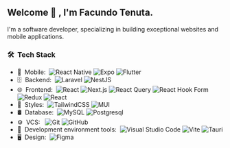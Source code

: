 
<h2> Welcome 👋 , I'm Facundo Tenuta.</h2>

I'm a software developer, specializing in building exceptional websites and mobile applications.

<h3> 🛠 &nbsp;Tech Stack</h3>

- 📱 &nbsp;Mobile:&nbsp;
  ![React Native](https://img.shields.io/badge/-React%20Native-0A1A2F?style=flat&logo=React&logoColor=%2361DAFB)
  ![Expo](https://img.shields.io/badge/expo-1C1E24?style=flat&logo=expo&logoColor=#D04A37)
  ![Flutter](https://img.shields.io/badge/Flutter-%2302569B.svg?style=flat&logo=Flutter&logoColor=white)
- 🗄 &nbsp;Backend:&nbsp;
  ![Laravel](https://img.shields.io/badge/laravel-%23FF2D20.svg?style=flat&logo=laravel&logoColor=white)
  ![NestJS](https://img.shields.io/badge/nestjs-%23E0234E.svg?style=flat&logo=nestjs&logoColor=white)
- 🌐 &nbsp;Frontend:&nbsp;
  ![React](https://img.shields.io/badge/-React-0A1A2F?style=flat&logo=react&logoColor=%2361DAFB)
  ![Next.js](https://img.shields.io/badge/-Next.js-0A1A2F?style=flat&logo=next.js&logoColor=white)
  ![React Query](https://img.shields.io/badge/-React%20Query-FF4154?style=flat&logo=react%20query&logoColor=white)
  ![React Hook Form](https://img.shields.io/badge/React%20Hook%20Form-%23EC5990.svg?style=flat&logo=reacthookform&logoColor=white)
  ![Redux](https://img.shields.io/badge/redux-%23593d88.svg?style=flat&logo=redux&logoColor=white)
  ![React](https://img.shields.io/badge/react%20zustand-%2320232a.svg?style=flat&logo=react&logoColor=%2361DAFB)
- 💄 &nbsp;Styles:&nbsp;
  ![TailwindCSS](https://img.shields.io/badge/tailwindcss-%2338B2AC.svg?style=flat&logo=tailwind-css&logoColor=white)
  ![MUI](https://img.shields.io/badge/MUI-%230081CB.svg?style=flat&logo=mui&logoColor=white)
- 🛢 &nbsp;Database:&nbsp;
  ![MySQL](https://img.shields.io/badge/-MySQL-0A1A2F?style=flat&logo=mysql&logoColor=00d8fd)
  ![Postgresql](https://img.shields.io/badge/-Postgresql-0A1A2F?style=flat&logo=postgresql)
- ⚙️ &nbsp;VCS: &nbsp;
  ![Git](https://img.shields.io/badge/-Git-0A1A2F?style=flat&logo=git)
  ![GitHub](https://img.shields.io/badge/-GitHub-0A1A2F?style=flat&logo=github)
- 🔧 &nbsp;Development environment tools:&nbsp;
  ![Visual Studio Code](https://img.shields.io/badge/Visual%20Studio%20Code-0078d7.svg?style=flat&logo=visual-studio-code&logoColor=white)
  ![Vite](https://img.shields.io/badge/vite-%23646CFF.svg?style=flat&logo=vite&logoColor=white)
  ![Tauri](https://img.shields.io/badge/tauri-%2324C8DB.svg?style=flat&logo=tauri&logoColor=%23FFFFFF)
- 🖥 &nbsp;Design:&nbsp;
  ![Figma](https://img.shields.io/badge/figma-%23F24E1E.svg?style=flat&logo=figma&logoColor=white)

<br/>

<!--
**FacundoTenuta/FacundoTenuta** is a ✨ _special_ ✨ repository because its `README.md` (this file) appears on your GitHub profile.

Here are some ideas to get you started:

- 🔭 I’m currently working on ...
- 🌱 I’m currently learning ...
- 👯 I’m looking to collaborate on ...
- 🤔 I’m looking for help with ...
- 💬 Ask me about ...
- 📫 How to reach me: ...
- 😄 Pronouns: ...
- ⚡ Fun fact: ...
-->
